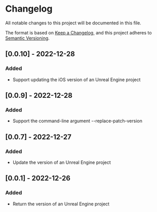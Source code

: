 # Changelog

All notable changes to this project will be documented in this file.

The format is based on [Keep a Changelog](https://keepachangelog.com/en/1.0.0/), 
and this project adheres to [Semantic Versioning](https://semver.org/spec/v2.0.0.html).


## [0.0.10] - 2022-12-28
### Added
- Support updating the iOS version of an Unreal Engine project

## [0.0.9] - 2022-12-28
### Added
- Support the command-line argument --replace-patch-version

## [0.0.7] - 2022-12-27
### Added
- Update the version of an Unreal Engine project

## [0.0.1] - 2022-12-26
### Added
- Return the version of an Unreal Engine project
